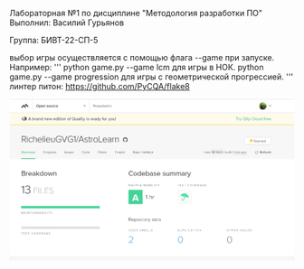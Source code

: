 Лабораторная №1 по дисциплине "Методология разработки ПО"
Выполнил: Василий Гурьянов

Группа: БИВТ-22-СП-5

выбор игры осуществляется с помощью флага --game при запуске. Например:
'''
python game.py --game lcm для игры в НОК.
python game.py --game progression для игры с геометрической прогрессией.
'''
линтер питон: https://github.com/PyCQA/flake8

![Иллюстрация](image_2025-03-23_14-47-43.png)

